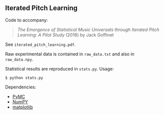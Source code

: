 ## Iterated Pitch Learning

Code to accompany:

> *The Emergence of Statistical Music Universals through Iterated Pitch Learning:
> A Pilot Study* (2018) by Jack Goffinet

See `iterated_pitch_learning.pdf`.

Raw experimental data is contained in `raw_data.txt` and also in `raw_data.npy`.

Statistical results are reproduced in `stats.py`. Usage:

`$ python stats.py`

Dependencies:
* [PyMC](https://pymc-devs.github.io/pymc/)
* [NumPY](http://www.numpy.org/)
* [matplotlib](https://matplotlib.org/)
